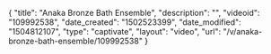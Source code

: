 {
    "title": "Anaka Bronze Bath Ensemble",
    "description": "",
    "videoid": "109992538",
    "date_created": "1502523399",
    "date_modified": "1504812107",
    "type": "captivate",
    "layout": "video",
    "url": "\/v\/anaka-bronze-bath-ensemble\/109992538"
}